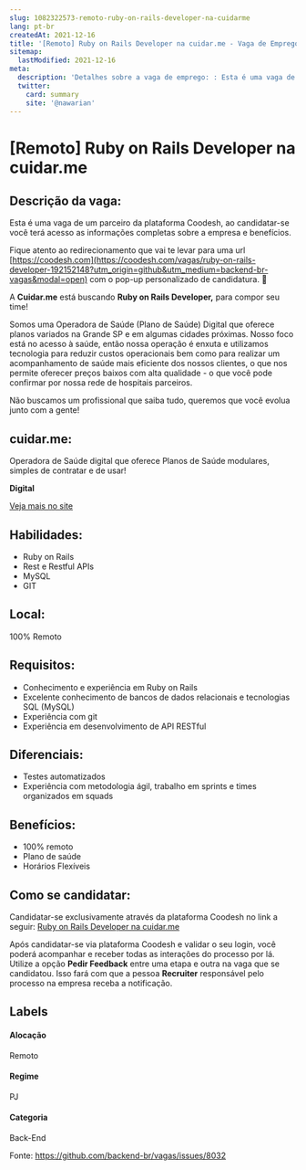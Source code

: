 ```yaml
---
slug: 1082322573-remoto-ruby-on-rails-developer-na-cuidarme
lang: pt-br
createdAt: 2021-12-16
title: '[Remoto] Ruby on Rails Developer na cuidar.me - Vaga de Emprego'
sitemap:
  lastModified: 2021-12-16
meta:
  description: 'Detalhes sobre a vaga de emprego: : Esta é uma vaga de um parceiro da plataforma Coodesh, ao candidatar-se você terá acesso as informações completas sobre a empresa e benefícios.  Fique atento ao redirecionamento que vai te levar para uma url [https://coodesh.com](https://coodesh.com/vagas/ruby-on-rails-developer-192152148?utm_origin=github&utm_medium=backend-br-vagas&modal=open) com o pop-up personalizado de candidatura. 👋 <p>A <strong>Cuidar.me</strong> está buscando <strong>Ruby on Rails Developer,</strong> para compor seu time!</p> <p>Somos uma Operadora de Saúde (Plano de Saúde) Digital que oferece planos variados na Grande SP e em algumas cidades próximas. Nosso foco está no acesso à saúde, então nossa operação é enxuta e utilizamos tecnologia para reduzir custos operacionais bem como para realizar um acompanhamento de saúde mais eficiente dos nossos clientes, o que nos permite oferecer preços baixos com alta qualidade - o que você pode confirmar por nossa rede de hospitais parceiros.</p> <p>Não buscamos um profissional que saiba tudo, queremos que você evolua junto com a gente!</p>'
  twitter:
    card: summary
    site: '@nawarian'
---
```


# [Remoto] Ruby on Rails Developer na cuidar.me

## Descrição da vaga: 
Esta é uma vaga de um parceiro da plataforma Coodesh, ao candidatar-se você terá acesso as informações completas sobre a empresa e benefícios.


Fique atento ao redirecionamento que vai te levar para uma url [https://coodesh.com](https://coodesh.com/vagas/ruby-on-rails-developer-192152148?utm_origin=github&utm_medium=backend-br-vagas&modal=open) com o pop-up personalizado de candidatura. 👋
<p>A <strong>Cuidar.me</strong> está buscando <strong>Ruby on Rails Developer,</strong> para compor seu time!</p>
<p>Somos uma Operadora de Saúde (Plano de Saúde) Digital que oferece planos variados na Grande SP e em algumas cidades próximas. Nosso foco está no acesso à saúde, então nossa operação é enxuta e utilizamos tecnologia para reduzir custos operacionais bem como para realizar um acompanhamento de saúde mais eficiente dos nossos clientes, o que nos permite oferecer preços baixos com alta qualidade - o que você pode confirmar por nossa rede de hospitais parceiros.</p>
<p>Não buscamos um profissional que saiba tudo, queremos que você evolua junto com a gente!</p>

## cuidar.me: 
 <p>Operadora de Saúde digital que oferece Planos de Saúde modulares, simples de contratar e de usar!</p>
<p><strong>Digital</strong></p><a href='https://coodesh.com/empresas/cuidarme'>Veja mais no site</a>

 ## Habilidades: 
 - Ruby on Rails 
- Rest e Restful APIs 
- MySQL 
- GIT
## Local: 
 100% Remoto
## Requisitos: 
 - Conhecimento e experiência em Ruby on Rails 
- Excelente conhecimento de bancos de dados relacionais e tecnologias SQL (MySQL) 
- Experiência com git 
- Experiência em desenvolvimento de API RESTful
## Diferenciais: 
 - Testes automatizados 
- Experiência com metodologia ágil, trabalho em sprints e times organizados em squads
## Benefícios: 
 - 100% remoto 
- Plano de saúde 
- Horários Flexíveis
## Como se candidatar:
Candidatar-se exclusivamente através da plataforma Coodesh no link a seguir: [Ruby on Rails Developer na cuidar.me](https://coodesh.com/vagas/ruby-on-rails-developer-192152148?utm_origin=github&utm_medium=backend-br-vagas&modal=open)


Após candidatar-se via plataforma Coodesh e validar o seu login, você poderá acompanhar e receber todas as interações do processo por lá. Utilize a opção **Pedir Feedback** entre uma etapa e outra na vaga que se candidatou. Isso fará com que a pessoa **Recruiter** responsável pelo processo na empresa receba a notificação.
## Labels
#### Alocação
Remoto
#### Regime
PJ
#### Categoria
Back-End

Fonte: https://github.com/backend-br/vagas/issues/8032